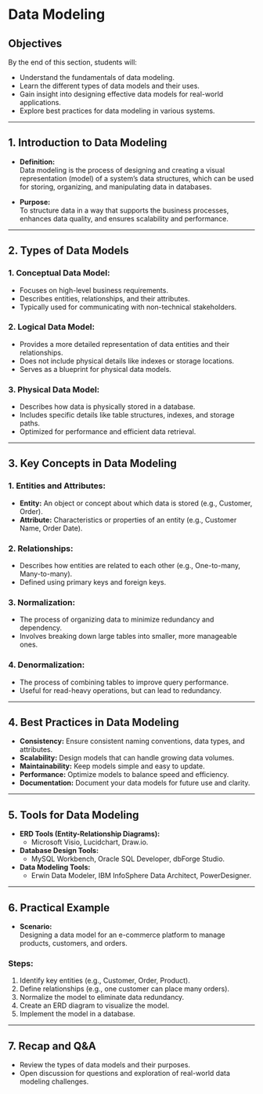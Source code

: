 # Data Modeling

## Objectives
By the end of this section, students will:
- Understand the fundamentals of data modeling.
- Learn the different types of data models and their uses.
- Gain insight into designing effective data models for real-world applications.
- Explore best practices for data modeling in various systems.

---

## 1. Introduction to Data Modeling
- **Definition:**  
  Data modeling is the process of designing and creating a visual representation (model) of a system’s data structures, which can be used for storing, organizing, and manipulating data in databases.
  
- **Purpose:**  
  To structure data in a way that supports the business processes, enhances data quality, and ensures scalability and performance.

---

## 2. Types of Data Models
### 1. **Conceptual Data Model:**
   - Focuses on high-level business requirements.
   - Describes entities, relationships, and their attributes.
   - Typically used for communicating with non-technical stakeholders.

### 2. **Logical Data Model:**
   - Provides a more detailed representation of data entities and their relationships.
   - Does not include physical details like indexes or storage locations.
   - Serves as a blueprint for physical data models.

### 3. **Physical Data Model:**
   - Describes how data is physically stored in a database.
   - Includes specific details like table structures, indexes, and storage paths.
   - Optimized for performance and efficient data retrieval.

---

## 3. Key Concepts in Data Modeling

### 1. **Entities and Attributes:**
   - **Entity:** An object or concept about which data is stored (e.g., Customer, Order).
   - **Attribute:** Characteristics or properties of an entity (e.g., Customer Name, Order Date).

### 2. **Relationships:**
   - Describes how entities are related to each other (e.g., One-to-many, Many-to-many).
   - Defined using primary keys and foreign keys.

### 3. **Normalization:**
   - The process of organizing data to minimize redundancy and dependency.
   - Involves breaking down large tables into smaller, more manageable ones.

### 4. **Denormalization:**
   - The process of combining tables to improve query performance.
   - Useful for read-heavy operations, but can lead to redundancy.

---

## 4. Best Practices in Data Modeling
- **Consistency:** Ensure consistent naming conventions, data types, and attributes.
- **Scalability:** Design models that can handle growing data volumes.
- **Maintainability:** Keep models simple and easy to update.
- **Performance:** Optimize models to balance speed and efficiency.
- **Documentation:** Document your data models for future use and clarity.

---

## 5. Tools for Data Modeling
- **ERD Tools (Entity-Relationship Diagrams):**  
  - Microsoft Visio, Lucidchart, Draw.io.
- **Database Design Tools:**  
  - MySQL Workbench, Oracle SQL Developer, dbForge Studio.
- **Data Modeling Tools:**  
  - Erwin Data Modeler, IBM InfoSphere Data Architect, PowerDesigner.

---

## 6. Practical Example
- **Scenario:**  
  Designing a data model for an e-commerce platform to manage products, customers, and orders.
  
### Steps:
1. Identify key entities (e.g., Customer, Order, Product).
2. Define relationships (e.g., one customer can place many orders).
3. Normalize the model to eliminate data redundancy.
4. Create an ERD diagram to visualize the model.
5. Implement the model in a database.

---

## 7. Recap and Q&A
- Review the types of data models and their purposes.
- Open discussion for questions and exploration of real-world data modeling challenges.
